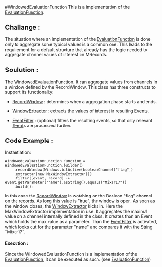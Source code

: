 <!--
  ~ Licensed to the Apache Software Foundation (ASF) under one
  ~ or more contributor license agreements.  See the NOTICE file
  ~ distributed with this work for additional information
  ~ regarding copyright ownership.  The ASF licenses this file
  ~ to you under the Apache License, Version 2.0 (the
  ~ "License"); you may not use this file except in compliance
  ~ with the License.  You may obtain a copy of the License at
  ~
  ~   http://www.apache.org/licenses/LICENSE-2.0
  ~
  ~ Unless required by applicable law or agreed to in writing,
  ~ software distributed under the License is distributed on an
  ~ "AS IS" BASIS, WITHOUT WARRANTIES OR CONDITIONS OF ANY
  ~ KIND, either express or implied.  See the License for the
  ~ specific language governing permissions and limitations
  ~ under the License.
  -->
  
#WindowedEvaluationFunction
This is a implementation of the [EvaluationFunction](EVALUATION_FUNCTION.html).

## Challange :
The situation where an implementation of the [EvaluationFunction](EVALUATION_FUNCTION.html) is done only to aggregate some 
typical values is a common one. This leads to the requirement for a default structure that already has the logic needed 
to aggregate channel values of interest on MRecords.

## Soulution :

The WindowedEvaluationFunction. It can aggregate values from channels in a window defined by the 
[RecordWindow](RECORD_WINDOW.html). This class has three constructs to support its functionality:

- [RecordWindow](RECORD_WINDOW.html) : determines when a aggregation phase starts and ends.

- [WindowExtractor](WINDOW_EXTRACTOR.html) : extracts the values of interest in resulting [Event](EVENT.html)s.

- [EventFilter](EVENT_FILTER.html) : (optional) filters the resulting events, so that only relevant [Event](EVENT.html)s are processed 
further.

## Code Example :

Instantiation:
```
WindowedEvaluationFunction function = WindowedEvaluationFunction.builder()
    .recordWindow(Windows.bitActive(booleanChannel("flag"))
    .extractor(new MaxWindowExtractor())
    .filter((event, record) -> event.getParameter("name").asString().equals("Mixer17"))
    .build();
```

In this case the [RecordWindow](RECORD_WINDOW.html) is watching on the Boolean "flag" channel on the records. As long this 
value is "true", the window is open. As soon as the window closes, the [WindowExtractor](WINDOW_EXTRACTOR.html) kicks in. 
Here the MaxWindowExtractor implementation in use. It aggregates the maximal value on a channel internally defined in
the class. It creates than an Event which holds the max value as a parameter. Than the [EventFilter](EVENT_FILTER.html) is 
activated, which looks out for the parameter "name" and compares it with the String "Mixer17".

#### Execution :

Since the WindowedEvaluationFunction is a implementation of the [EvaluationFunction](EVALUATION_FUNCTION.html), it can be 
executed as such. (see [EvaluationFunction](EVALUATION_FUNCTION.html))
